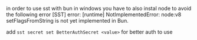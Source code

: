 in order to use sst with bun in windows you have to also instal node to avoid the following error [SST] error: [runtime] NotImplementedError: node:v8 setFlagsFromString is not yet implemented in Bun.

add `sst secret set BetterAuthSecret <value>` for better auth to use
